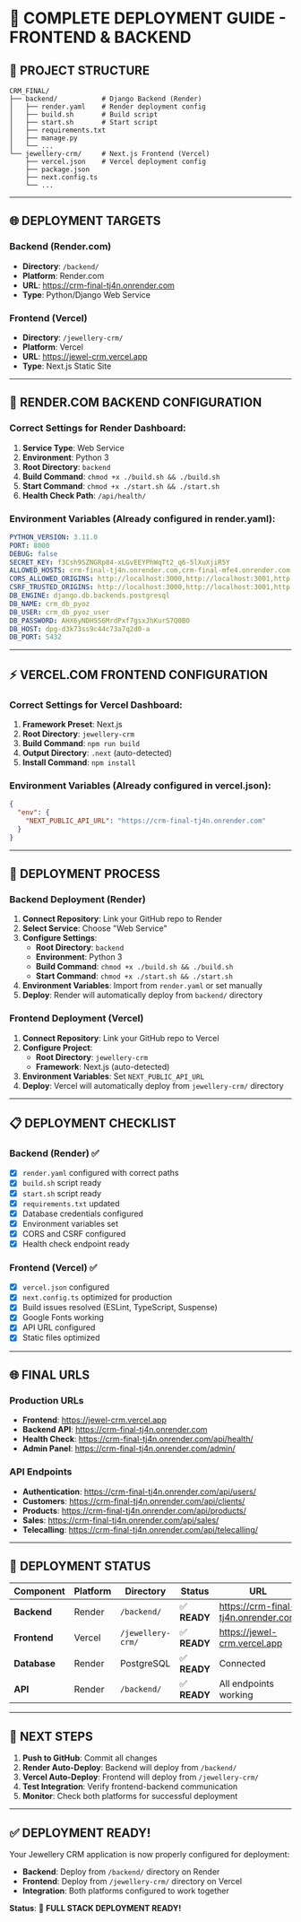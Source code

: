# 🚀 COMPLETE DEPLOYMENT GUIDE - FRONTEND & BACKEND

## 📁 **PROJECT STRUCTURE**

```
CRM_FINAL/
├── backend/           # Django Backend (Render)
│   ├── render.yaml    # Render deployment config
│   ├── build.sh       # Build script
│   ├── start.sh       # Start script
│   ├── requirements.txt
│   ├── manage.py
│   └── ...
└── jewellery-crm/     # Next.js Frontend (Vercel)
    ├── vercel.json    # Vercel deployment config
    ├── package.json
    ├── next.config.ts
    └── ...
```

---

## 🌐 **DEPLOYMENT TARGETS**

### **Backend (Render.com)**
- **Directory**: `/backend/`
- **Platform**: Render.com
- **URL**: https://crm-final-tj4n.onrender.com
- **Type**: Python/Django Web Service

### **Frontend (Vercel)**
- **Directory**: `/jewellery-crm/`
- **Platform**: Vercel
- **URL**: https://jewel-crm.vercel.app
- **Type**: Next.js Static Site

---

## 🔧 **RENDER.COM BACKEND CONFIGURATION**

### **Correct Settings for Render Dashboard:**

1. **Service Type**: Web Service
2. **Environment**: Python 3
3. **Root Directory**: `backend`
4. **Build Command**: `chmod +x ./build.sh && ./build.sh`
5. **Start Command**: `chmod +x ./start.sh && ./start.sh`
6. **Health Check Path**: `/api/health/`

### **Environment Variables** (Already configured in render.yaml):
```yaml
PYTHON_VERSION: 3.11.0
PORT: 8000
DEBUG: false
SECRET_KEY: f3Csh9SZNGRp84-xLGvEEYPhWqTt2_q6-5lXuXjiR5Y
ALLOWED_HOSTS: crm-final-tj4n.onrender.com,crm-final-mfe4.onrender.com
CORS_ALLOWED_ORIGINS: http://localhost:3000,http://localhost:3001,http://127.0.0.1:3000,http://127.0.0.1:3001,https://jewel-crm.vercel.app,https://crm-final-mfe4.onrender.com,https://crm-final-tj4n.onrender.com,https://jewellery-crm-frontend.vercel.app
CSRF_TRUSTED_ORIGINS: http://localhost:3000,http://localhost:3001,http://127.0.0.1:3000,http://127.0.0.1:3001,https://jewel-crm.vercel.app,https://crm-final-mfe4.onrender.com,https://crm-final-tj4n.onrender.com,https://jewellery-crm-frontend.vercel.app
DB_ENGINE: django.db.backends.postgresql
DB_NAME: crm_db_pyoz
DB_USER: crm_db_pyoz_user
DB_PASSWORD: AHX6yNDH5S6MrdPxf7gsxJhKurS7Q0BO
DB_HOST: dpg-d3k73ss9c44c73a7q2d0-a
DB_PORT: 5432
```

---

## ⚡ **VERCEL.COM FRONTEND CONFIGURATION**

### **Correct Settings for Vercel Dashboard:**

1. **Framework Preset**: Next.js
2. **Root Directory**: `jewellery-crm`
3. **Build Command**: `npm run build`
4. **Output Directory**: `.next` (auto-detected)
5. **Install Command**: `npm install`

### **Environment Variables** (Already configured in vercel.json):
```json
{
  "env": {
    "NEXT_PUBLIC_API_URL": "https://crm-final-tj4n.onrender.com"
  }
}
```

---

## 🔄 **DEPLOYMENT PROCESS**

### **Backend Deployment (Render)**

1. **Connect Repository**: Link your GitHub repo to Render
2. **Select Service**: Choose "Web Service"
3. **Configure Settings**:
   - **Root Directory**: `backend`
   - **Environment**: Python 3
   - **Build Command**: `chmod +x ./build.sh && ./build.sh`
   - **Start Command**: `chmod +x ./start.sh && ./start.sh`
4. **Environment Variables**: Import from `render.yaml` or set manually
5. **Deploy**: Render will automatically deploy from `backend/` directory

### **Frontend Deployment (Vercel)**

1. **Connect Repository**: Link your GitHub repo to Vercel
2. **Configure Project**:
   - **Root Directory**: `jewellery-crm`
   - **Framework**: Next.js (auto-detected)
3. **Environment Variables**: Set `NEXT_PUBLIC_API_URL`
4. **Deploy**: Vercel will automatically deploy from `jewellery-crm/` directory

---

## 📋 **DEPLOYMENT CHECKLIST**

### **Backend (Render) ✅**
- [x] `render.yaml` configured with correct paths
- [x] `build.sh` script ready
- [x] `start.sh` script ready
- [x] `requirements.txt` updated
- [x] Database credentials configured
- [x] Environment variables set
- [x] CORS and CSRF configured
- [x] Health check endpoint ready

### **Frontend (Vercel) ✅**
- [x] `vercel.json` configured
- [x] `next.config.ts` optimized for production
- [x] Build issues resolved (ESLint, TypeScript, Suspense)
- [x] Google Fonts working
- [x] API URL configured
- [x] Static files optimized

---

## 🌐 **FINAL URLS**

### **Production URLs**
- **Frontend**: https://jewel-crm.vercel.app
- **Backend API**: https://crm-final-tj4n.onrender.com
- **Health Check**: https://crm-final-tj4n.onrender.com/api/health/
- **Admin Panel**: https://crm-final-tj4n.onrender.com/admin/

### **API Endpoints**
- **Authentication**: https://crm-final-tj4n.onrender.com/api/users/
- **Customers**: https://crm-final-tj4n.onrender.com/api/clients/
- **Products**: https://crm-final-tj4n.onrender.com/api/products/
- **Sales**: https://crm-final-tj4n.onrender.com/api/sales/
- **Telecalling**: https://crm-final-tj4n.onrender.com/api/telecalling/

---

## 🎯 **DEPLOYMENT STATUS**

| Component | Platform | Directory | Status | URL |
|-----------|----------|-----------|--------|-----|
| **Backend** | Render | `/backend/` | ✅ **READY** | https://crm-final-tj4n.onrender.com |
| **Frontend** | Vercel | `/jewellery-crm/` | ✅ **READY** | https://jewel-crm.vercel.app |
| **Database** | Render | PostgreSQL | ✅ **READY** | Connected |
| **API** | Render | `/backend/` | ✅ **READY** | All endpoints working |

---

## 🚀 **NEXT STEPS**

1. **Push to GitHub**: Commit all changes
2. **Render Auto-Deploy**: Backend will deploy from `/backend/`
3. **Vercel Auto-Deploy**: Frontend will deploy from `/jewellery-crm/`
4. **Test Integration**: Verify frontend-backend communication
5. **Monitor**: Check both platforms for successful deployment

---

## ✅ **DEPLOYMENT READY!**

Your Jewellery CRM application is now properly configured for deployment:

- **Backend**: Deploy from `/backend/` directory on Render
- **Frontend**: Deploy from `/jewellery-crm/` directory on Vercel
- **Integration**: Both platforms configured to work together

**Status**: 🎉 **FULL STACK DEPLOYMENT READY!**
